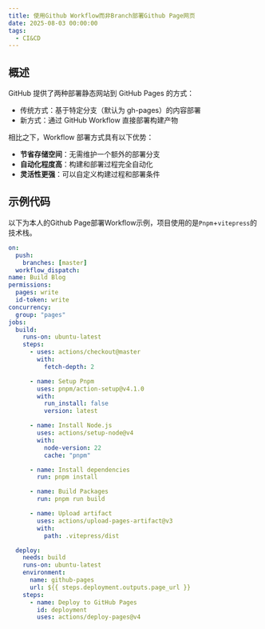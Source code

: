```yaml
---
title: 使用Github Workflow而非Branch部署Github Page网页
date: 2025-08-03 00:00:00
tags: 
  - CI&CD
---
```


## 概述
GitHub 提供了两种部署静态网站到 GitHub Pages 的方式：
- 传统方式：基于特定分支（默认为 gh-pages）的内容部署
- 新方式：通过 GitHub Workflow 直接部署构建产物

相比之下，Workflow 部署方式具有以下优势：
- **节省存储空间**：无需维护一个额外的部署分支
- **自动化程度高**：构建和部署过程完全自动化
- **灵活性更强**：可以自定义构建过程和部署条件

## 示例代码
以下为本人的Github Page部署Workflow示例，项目使用的是`Pnpm`+`vitepress`的技术栈。
```yml
on:
  push:
    branches: [master]
  workflow_dispatch:
name: Build Blog
permissions:
  pages: write
  id-token: write
concurrency:
  group: "pages"
jobs:
  build:
    runs-on: ubuntu-latest
    steps:
      - uses: actions/checkout@master
        with:
          fetch-depth: 2

      - name: Setup Pnpm
        uses: pnpm/action-setup@v4.1.0
        with:
          run_install: false
          version: latest

      - name: Install Node.js
        uses: actions/setup-node@v4
        with:
          node-version: 22
          cache: "pnpm"

      - name: Install dependencies
        run: pnpm install

      - name: Build Packages
        run: pnpm run build

      - name: Upload artifact
        uses: actions/upload-pages-artifact@v3
        with:
          path: .vitepress/dist

  deploy:
    needs: build
    runs-on: ubuntu-latest
    environment:
      name: github-pages
      url: ${{ steps.deployment.outputs.page_url }}
    steps:
      - name: Deploy to GitHub Pages
        id: deployment
        uses: actions/deploy-pages@v4

```
